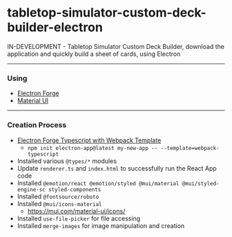 # tabletop-simulator-custom-deck-builder-electron
IN-DEVELOPMENT - Tabletop Simulator Custom Deck Builder, download the application and quickly build a sheet of cards, using Electron

---

### Using
- [Electron Forge](https://www.electronforge.io/templates/typescript-+-webpack-template)
- [Material UI](https://mui.com/material-ui/getting-started/)

---

### Creation Process
- [Electron Forge Typescript with Webpack Template](https://www.electronforge.io/templates/typescript-+-webpack-template)
  - `npm init electron-app@latest my-new-app -- --template=webpack-typescript`
- Installed various `@types/*` modules
- Update `renderer.ts` and `index.html` to successfully run the React App code
- Installed `@emotion/react @emotion/styled @mui/material @mui/styled-engine-sc styled-components`
- Installed `@fontsource/roboto`
- Installed `@mui/icons-material`
  - https://mui.com/material-ui/icons/
- Installed `use-file-picker` for file accessing
- Installed `merge-images` for image manipulation and creation
